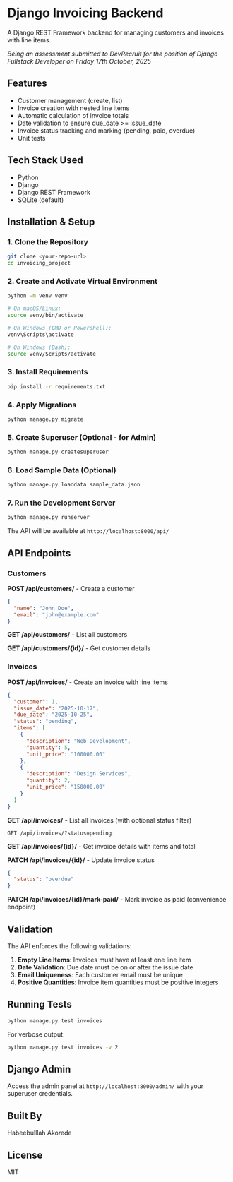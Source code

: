 # Django Invoicing Backend

A Django REST Framework backend for managing customers and invoices with line items.

_Being an assessment submitted to DevRecruit for the position of Django Fullstack Developer on Friday 17th October, 2025_

## Features
- Customer management (create, list)
- Invoice creation with nested line items
- Automatic calculation of invoice totals
- Date validation to ensure due_date >= issue_date
- Invoice status tracking and marking (pending, paid, overdue)
- Unit tests

## Tech Stack Used

- Python 
- Django
- Django REST Framework
- SQLite (default)

## Installation & Setup

### 1. Clone the Repository
```bash
git clone <your-repo-url>
cd invoicing_project
```

### 2. Create and Activate Virtual Environment
```bash
python -m venv venv

# On macOS/Linux:
source venv/bin/activate

# On Windows (CMD or Powershell):
venv\Scripts\activate

# On Windows (Bash):
source venv/Scripts/activate
```

### 3. Install Requirements
```bash
pip install -r requirements.txt
```

### 4. Apply Migrations
```bash
python manage.py migrate
```

### 5. Create Superuser (Optional - for Admin)
```bash
python manage.py createsuperuser
```

### 6. Load Sample Data (Optional)
```bash
python manage.py loaddata sample_data.json
```

### 7. Run the Development Server
```bash
python manage.py runserver
```

The API will be available at `http://localhost:8000/api/`

## API Endpoints

### Customers

**POST /api/customers/** - Create a customer
```json
{
  "name": "John Doe",
  "email": "john@example.com"
}
```

**GET /api/customers/** - List all customers

**GET /api/customers/{id}/** - Get customer details

### Invoices

**POST /api/invoices/** - Create an invoice with line items
```json
{
  "customer": 1,
  "issue_date": "2025-10-17",
  "due_date": "2025-10-25",
  "status": "pending",
  "items": [
    {
      "description": "Web Development",
      "quantity": 5,
      "unit_price": "100000.00"
    },
    {
      "description": "Design Services",
      "quantity": 2,
      "unit_price": "150000.00"
    }
  ]
}
```

**GET /api/invoices/** - List all invoices (with optional status filter)
```
GET /api/invoices/?status=pending
```

**GET /api/invoices/{id}/** - Get invoice details with items and total

**PATCH /api/invoices/{id}/** - Update invoice status
```json
{
  "status": "overdue"
}
```

**PATCH /api/invoices/{id}/mark-paid/** - Mark invoice as paid (convenience endpoint)

## Validation

The API enforces the following validations:

1. **Empty Line Items**: Invoices must have at least one line item
2. **Date Validation**: Due date must be on or after the issue date
3. **Email Uniqueness**: Each customer email must be unique
4. **Positive Quantities**: Invoice item quantities must be positive integers

## Running Tests

```bash
python manage.py test invoices
```

For verbose output:
```bash
python manage.py test invoices -v 2
```


## Django Admin

Access the admin panel at `http://localhost:8000/admin/` with your superuser credentials.

## Built By

Habeebulllah Akorede 

## License

MIT